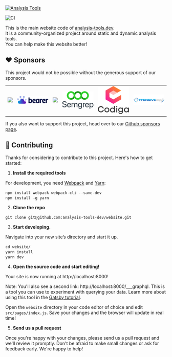   <a href="http://analysis-tools.dev/">
    <img width="400px" alt="Analysis Tools" src="/static/logo.png" />
  </a>

![CI](https://github.com/analysis-tools-dev/website/workflows/CI/badge.svg)

This is the main website code of <a href="https://analysis-tools.dev">analysis-tools.dev</a>.  
It is a community-organized project around static and dynamic analysis tools.  
You can help make this website better!

## :heart: Sponsors

This project would not be possible without the generous support of our sponsors.

<table>
  <tr>
    <td><a href="https://deepcode.ai"><img width="200px" src="static/sponsors/deepcode.png" /></a></td>
    <td><a href="https://www.bearer.com"><img width="200px" src="static/sponsors/bearer.png" /></a></td>
    <td><a href="https://codescene.io/"><img width="200px" src="static/sponsors/codescene.svg" /></a></td>
    <td><a href="https://semgrep.dev/"><img width="200px" src="static/sponsors/semgrep.svg" /></a></td>
    <td><a href="https://codiga.io/"><img width="200px" src="static/sponsors/codiga.svg" /></a></td>
    <td><a href="https://offensive360.com/"><img width="200px" src="static/sponsors/offensive360.png" /></a></td>
  </tr>
</table>

If you also want to support this project, head over to our [Github sponsors page](https://github.com/sponsors/analysis-tools-dev).

## 🚀 Contributing

Thanks for considering to contribute to this project. Here's how to get started:

1. **Install the required tools**

For development, you need [Webpack](https://webpack.js.org/guides/getting-started/) and [Yarn](https://yarnpkg.com/):

```
npm install webpack webpack-cli --save-dev
npm install -g yarn
```

2. **Clone the repo**

```shell
git clone git@github.com:analysis-tools-dev/website.git
```

3. **Start developing.**

Navigate into your new site’s directory and start it up.

```shell
cd website/
yarn install
yarn dev
```

4. **Open the source code and start editing!**

Your site is now running at http://localhost:8000!

Note: You'll also see a second link: http://localhost:8000/___graphql. This is a tool you can use to experiment with querying your data. Learn more about using this tool in the [Gatsby tutorial](https://www.gatsbyjs.org/tutorial/part-five/#introducing-graphiql).

Open the `website` directory in your code editor of choice and edit `src/pages/index.js`. Save your changes and the browser will update in real time!

5.  **Send us a pull request**

Once you're happy with your changes, please send us a pull request and we'll review it promptly.
Don't be afraid to make small changes or ask for feedback early. We're happy to help!
